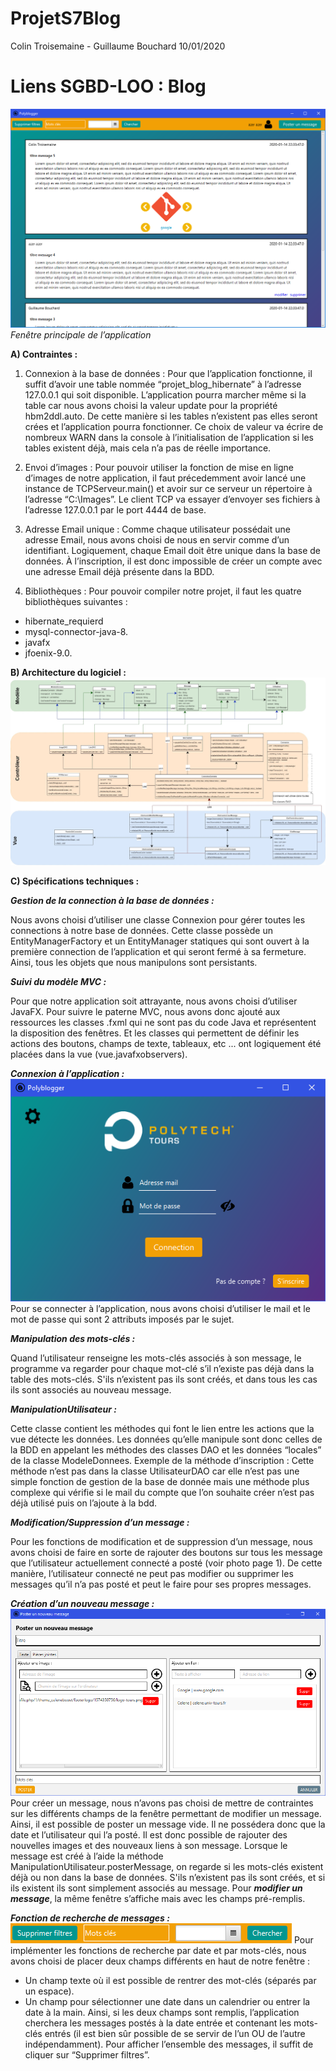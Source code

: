 # ProjetS7Blog

Colin Troisemaine - Guillaume Bouchard
10/01/2020

# Liens SGBD-LOO : Blog
![Screenshot](images_readme/affichage.png)
_Fenêtre principale de l’application_

**A) Contraintes :**
1) Connexion à la base de données :
Pour que l’application fonctionne, il suffit d’avoir une table nommée “projet_blog_hibernate” à l’adresse 127.0.0.1 qui soit disponible. L’application pourra marcher même si la table car nous avons choisi la valeur update pour la propriété hbm2ddl.auto. De cette manière si les tables n’existent pas elles seront crées et l’application pourra fonctionner.
Ce choix de valeur va écrire de nombreux WARN dans la console à l’initialisation de l’application si les tables existent déjà, mais cela n’a pas de réelle importance.

2) Envoi d’images :
Pour pouvoir utiliser la fonction de mise en ligne d’images de notre application, il faut précedemment avoir lancé une instance de TCPServeur.main() et avoir sur ce serveur un répertoire à l’adresse “C:\Images”. Le client TCP va essayer d’envoyer ses fichiers à l’adresse 127.0.0.1 par le port 4444 de base.

3) Adresse Email unique :
Comme chaque utilisateur possédait une adresse Email, nous avons choisi
de nous en servir comme d’un identifiant. Logiquement, chaque Email doit être unique dans
la base de données. À l’inscription, il est donc impossible de créer un compte avec une
adresse Email déjà présente dans la BDD.

4) Bibliothèques :
Pour pouvoir compiler notre projet, il faut les quatre bibliothèques suivantes :

- hibernate_requierd
- mysql-connector-java-8.
- javafx
- jfoenix-9.0.

**B) Architecture du logiciel :**
![Screenshot](images_readme/diagramme_de_classes.jpg)

**C) Spécifications techniques :**

***Gestion de la connection à la base de données :***

Nous avons choisi d’utiliser une classe Connexion pour gérer toutes les connections à notre base de données. Cette classe possède un EntityManagerFactory et un EntityManager statiques qui sont ouvert à la première connection de l’application et qui seront fermé à sa fermeture. Ainsi, tous les objets que nous manipulons sont persistants.


***Suivi du modèle MVC :***

Pour que notre application soit attrayante, nous avons choisi d’utiliser JavaFX. Pour suivre le paterne MVC, nous avons donc ajouté aux ressources les classes .fxml qui ne sont pas du code Java et représentent la disposition des fenêtres. Et les classes qui permettent de définir les actions des boutons, champs de texte, tableaux, etc ... ont logiquement été placées dans la vue (vue.javafxobservers).


***Connexion à l’application :***
![Screenshot](images_readme/connexion.png)
Pour se connecter à l’application, nous avons choisi d’utiliser le mail et le mot de passe qui sont 2 attributs imposés par le sujet.


***Manipulation des mots-clés :***

Quand l’utilisateur renseigne les mots-clés associés à son message, le programme va regarder pour chaque mot-clé s’il n’existe pas déjà dans la table des mots-clés. S'ils n’existent pas ils sont créés, et dans tous les cas ils sont associés au nouveau message.


***ManipulationUtilisateur :***

Cette classe contient les méthodes qui font le lien entre les actions que la vue détecte les données. Les données qu’elle manipule sont donc celles de la BDD en appelant les méthodes des classes DAO et les données “locales” de la classe ModeleDonnees. Exemple de la méthode d’inscription : Cette méthode n’est pas dans la classe UtilisateurDAO car elle n’est pas une simple fonction de gestion de la base de donnée mais une méthode plus complexe qui vérifie si le mail du compte que l’on souhaite créer n’est pas déjà utilisé puis on l’ajoute à la bdd.


***Modification/Suppression d’un message :***

Pour les fonctions de modification et de suppression d’un message, nous avons choisi de faire en sorte de rajouter des boutons sur tous les message que l’utilisateur actuellement connecté a posté (voir photo page 1). De cette manière, l’utilisateur connecté ne peut pas modifier ou supprimer les messages qu’il n’a pas posté et peut le faire pour ses propres messages.


***Création d’un nouveau message :***
![Screenshot](images_readme/fenetreCreerMessage.png)
Pour créer un message, nous n’avons pas choisi de mettre de contraintes sur les différents champs de la fenêtre permettant de modifier un message. Ainsi, il est possible de poster un message vide. Il ne possédera donc que la date et l’utilisateur qui l’a posté. Il est donc possible de rajouter des nouvelles images et des nouveaux liens à son message. Lorsque le message est créé à l’aide la méthode ManipulationUtilisateur.posterMessage, on regarde si les mots-clés existent déjà ou non dans la base de données. S'ils n’existent pas ils sont créés, et si ils existent ils sont simplement associés au message. Pour ***modifier un message***, la même fenêtre s’affiche mais avec les champs pré-remplis.


***Fonction de recherche de messages :***
![Screenshot](images_readme/recherche.png)
Pour implémenter les fonctions de recherche par date et par mots-clés, nous avons choisi de placer deux champs différents en haut de notre fenêtre :
- Un champ texte où il est possible de rentrer des mot-clés (séparés par un espace).
- Un champ pour sélectionner une date dans un calendrier ou entrer la date à la main.
Ainsi, si les deux champs sont remplis, l’application cherchera les messages postés à la date entrée et contenant les mots-clés entrés (il est bien sûr possible de se servir de l’un OU de l’autre indépendamment). Pour afficher l’ensemble des messages, il suffit de cliquer sur “Supprimer filtres”.
